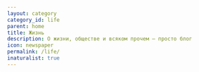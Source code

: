 ```yaml
---
layout: category
category_id: life
parent: home
title: Жизнь
description: О жизни, обществе и всяком прочем — просто блог
icon: newspaper
permalink: /life/
inaturalist: true
---
```

